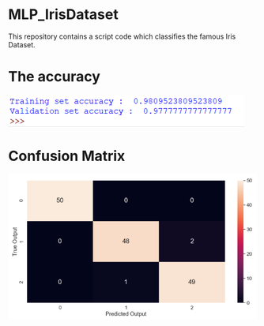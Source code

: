 # MLP_IrisDataset
This repository contains a script code which classifies the famous Iris Dataset.

# The accuracy
![Accuracy](https://github.com/amineoucherif/MLP_IrisDataset/blob/master/Accuracy.png)

# Confusion Matrix
![Confusion Matrix](https://github.com/amineoucherif/MLP_IrisDataset/blob/master/ConfusionMatrix.png
)



